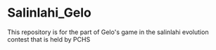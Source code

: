 # Salinlahi_Gelo
This repository is for the part of Gelo's game in the salinlahi evolution contest that is held by PCHS
